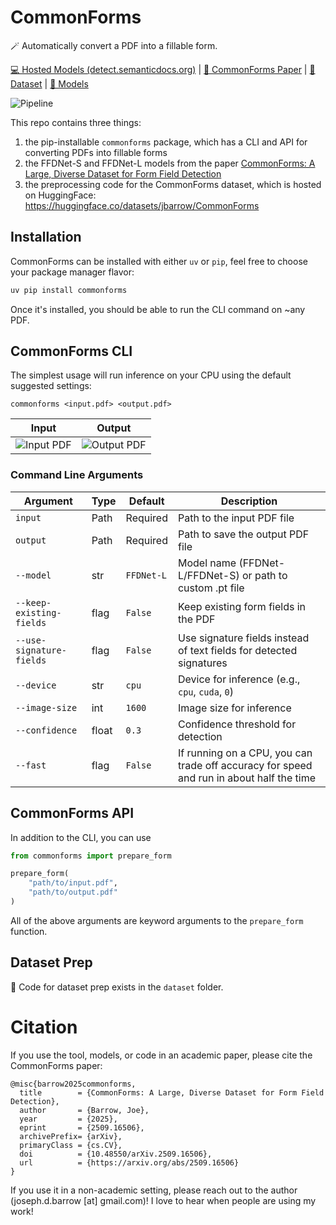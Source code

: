 # CommonForms

🪄 Automatically convert a PDF into a fillable form.

[💻 Hosted Models (detect.semanticdocs.org)](https://detect.semanticdocs.org) | [📄 CommonForms Paper](https://arxiv.org/abs/2509.16506) | [🤗 Dataset](https://huggingface.co/datasets/jbarrow/CommonForms) | [🦾 Models](https://github.com/jbarrow/commonforms/tree/main/commonforms/models)

![Pipeline](https://raw.githubusercontent.com/jbarrow/commonforms/main/assets/pipeline.png)

This repo contains three things:
1. the pip-installable `commonforms` package, which has a CLI and API for converting PDFs into fillable forms
2. the FFDNet-S and FFDNet-L models from the paper [CommonForms: A Large, Diverse Dataset for Form Field Detection](https://arxiv.org/abs/2509.16506) 
3. the preprocessing code for the CommonForms dataset, which is hosted on HuggingFace: https://huggingface.co/datasets/jbarrow/CommonForms


## Installation

CommonForms can be installed with either `uv` or `pip`, feel free to choose your package manager flavor:

```sh
uv pip install commonforms
```

Once it's installed, you should be able to run the CLI command on ~any PDF.

## CommonForms CLI

The simplest usage will run inference on your CPU using the default suggested settings:

```
commonforms <input.pdf> <output.pdf>
```

| Input | Output |
|-------|--------|
| ![Input PDF](https://raw.githubusercontent.com/jbarrow/commonforms/main/assets/input.png) | ![Output PDF](https://raw.githubusercontent.com/jbarrow/commonforms/main/assets/output.png) |

### Command Line Arguments

| Argument | Type | Default | Description |
|----------|------|---------|-------------|
| `input` | Path | Required | Path to the input PDF file |
| `output` | Path | Required | Path to save the output PDF file |
| `--model` | str | `FFDNet-L` | Model name (FFDNet-L/FFDNet-S) or path to custom .pt file |
| `--keep-existing-fields` | flag | `False` | Keep existing form fields in the PDF |
| `--use-signature-fields` | flag | `False` | Use signature fields instead of text fields for detected signatures |
| `--device` | str | `cpu` | Device for inference (e.g., `cpu`, `cuda`, `0`) |
| `--image-size` | int | `1600` | Image size for inference |
| `--confidence` | float | `0.3` | Confidence threshold for detection |
| `--fast` | flag | `False` | If running on a CPU, you can trade off accuracy for speed and run in about half the time |


## CommonForms API

In addition to the CLI, you can use

```py
from commonforms import prepare_form

prepare_form(
    "path/to/input.pdf",
    "path/to/output.pdf"
)
```

All of the above arguments are keyword arguments to the `prepare_form` function.

## Dataset Prep

🚧 Code for dataset prep exists in the `dataset` folder.


# Citation

If you use the tool, models, or code in an academic paper, please cite the CommonForms paper:
```
@misc{barrow2025commonforms,
  title        = {CommonForms: A Large, Diverse Dataset for Form Field Detection},
  author       = {Barrow, Joe},
  year         = {2025},
  eprint       = {2509.16506},
  archivePrefix= {arXiv},
  primaryClass = {cs.CV},
  doi          = {10.48550/arXiv.2509.16506},
  url          = {https://arxiv.org/abs/2509.16506}
}
```

If you use it in a non-academic setting, please reach out to the author (joseph.d.barrow [at] gmail.com)!
I love to hear when people are using my work!
